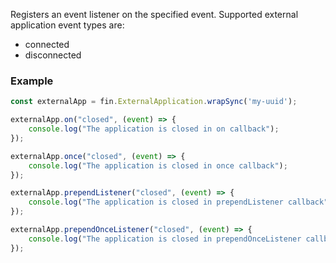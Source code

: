 Registers an event listener on the specified event. Supported external application event types are:

* connected
* disconnected

### Example

```js
const externalApp = fin.ExternalApplication.wrapSync('my-uuid');

externalApp.on("closed", (event) => {
    console.log("The application is closed in on callback");
});

externalApp.once("closed", (event) => {
    console.log("The application is closed in once callback");
});

externalApp.prependListener("closed", (event) => {
    console.log("The application is closed in prependListener callback");
});

externalApp.prependOnceListener("closed", (event) => {
    console.log("The application is closed in prependOnceListener callback");
});
```
